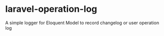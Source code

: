 # laravel-operation-log
A simple logger  for  Eloquent Model to record changelog or user operation log 
